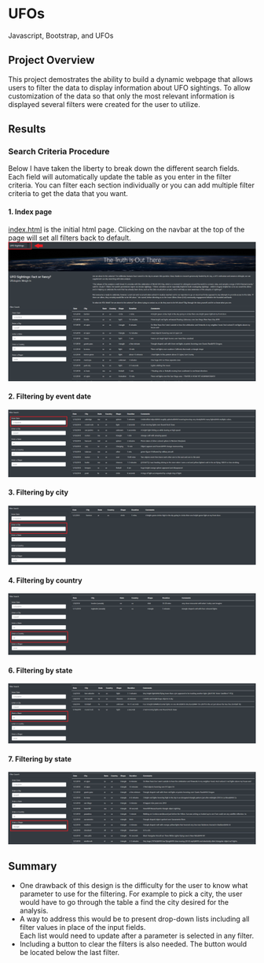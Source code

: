 # UFOs
 Javascript, Bootstrap, and UFOs

## Project Overview
This project demostrates the ability to build a dynamic webpage that allows users to filter the data to display information about UFO sightings. To allow customization of the data so that only the most relevant information is displayed several filters were created for the user to utilize. 

## Results

### Search Criteria Procedure
Below I have taken the liberty to break down the different search fields. Each field will automatically update the table as you enter in the filter criteria. You can filter each section individually or you can add multiple filter criteria to get the data that you want.

#### 1. Index page
[index.html](https://corinnebean.github.io/UFOs) is the initial html page. Clicking on the navbar at the top of the page will set all filters back to default.
![Index Page](https://github.com/CorinneBean/UFOs/blob/dd6427088ce4e4157e911534f95c71afda6a293f/Static/Images/Indexpage.png)

#### 2. Filtering by event date
![Date Filter](https://github.com/CorinneBean/UFOs/blob/dd6427088ce4e4157e911534f95c71afda6a293f/Static/Images/datefilter.png)

#### 3. Filtering by city
![City Filter](https://github.com/CorinneBean/UFOs/blob/dd6427088ce4e4157e911534f95c71afda6a293f/Static/Images/cityfilter.png)

#### 4. Filtering by country
![Country Filter](https://github.com/CorinneBean/UFOs/blob/dd6427088ce4e4157e911534f95c71afda6a293f/Static/Images/countryfilter.png)

#### 6. Filtering by state
![State Filter](https://github.com/CorinneBean/UFOs/blob/dd6427088ce4e4157e911534f95c71afda6a293f/Static/Images/statefilter.png)

#### 7. Filtering by state
![Shape Filter](https://github.com/CorinneBean/UFOs/blob/dd6427088ce4e4157e911534f95c71afda6a293f/Static/Images/shapefilter.png)

## Summary
- One drawback of this design is the difficulty for the user to know what parameter to use for the filtering. For example to pick a city, the user would have to go through the table a find the city desired for the analysis.
- A way to address this would be to present drop-down lists including all filter values in place of the input fields.<br>
Each list would need to update after a parameter is selected in any filter.
- Including a button to clear the filters is also needed. The button would be located below the last filter.
